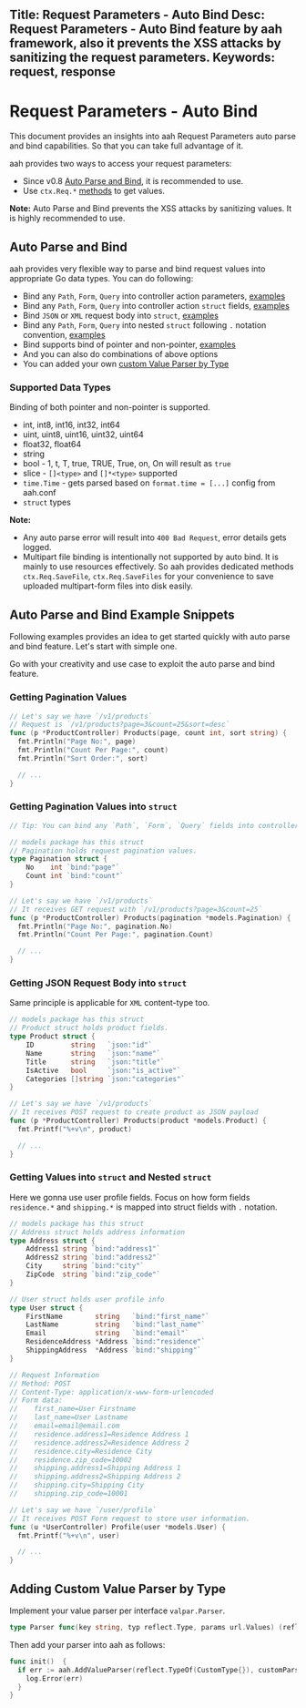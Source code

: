 Title: Request Parameters - Auto Bind
Desc: Request Parameters - Auto Bind feature by aah framework, also it prevents the XSS attacks by sanitizing the request parameters.
Keywords: request, response
---
# Request Parameters - Auto Bind

This document provides an insights into aah Request Parameters auto parse and bind capabilities. So that you can take full advantage of it.

aah provides two ways to access your request parameters:

  * <span class="badge lb-xm">Since v0.8</span> [Auto Parse and Bind](#auto-parse-and-bind), it is recommended to use.
  * Use `ctx.Req.*` [methods](request-and-response.html#methods) to get values.

<div class="alert alert-info-blue">
<p><strong>Note:</strong> Auto Parse and Bind prevents the XSS attacks by sanitizing values. It is highly recommended to use.</p>
</div>

## Auto Parse and Bind

aah provides very flexible way to parse and bind request values into appropriate Go data types. You can do following:

  * Bind any `Path`, `Form`, `Query` into controller action parameters, [examples](#getting-pagination-values)
  * Bind any `Path`, `Form`, `Query` into controller action `struct` fields, [examples](#getting-pagination-values-into-struct)
  * Bind `JSON` or `XML` request body into `struct`, [examples](#getting-json-request-body-into-struct)
  * Bind any `Path`, `Form`, `Query` into nested `struct` following `.` notation convention, [examples](#getting-values-into-struct-and-nested-struct)
  * Bind supports bind of pointer and non-pointer, [examples](#getting-json-request-body-into-struct)
  * And you can also do combinations of above options
  * You can added your own [custom Value Parser by Type](#)

### Supported Data Types
Binding of both pointer and non-pointer is supported.

  * int, int8, int16, int32, int64
  * uint, uint8, uint16, uint32, uint64
  * float32, float64
  * string
  * bool - 1, t, T, true, TRUE, True, on, On will result as `true`
  * slice - `[]<type>` and `[]*<type>` supported
  * `time.Time` - gets parsed based on `format.time = [...]` config from aah.conf
  * `struct` types

<div class="alert alert-info-blue">
<p><strong>Note:</strong>
<ul>
  <li>Any auto parse error will result into <code>400 Bad Request</code>, error details gets logged.</li>
  <li>Multipart file binding is intentionally not supported by auto bind. It is mainly to use resources effectively. So aah provides dedicated methods <code>ctx.Req.SaveFile</code>, <code>ctx.Req.SaveFiles</code> for your convenience to save uploaded multipart-form files into disk easily.</li>
</ul>
</p>
</div>

## Auto Parse and Bind Example Snippets

Following examples provides an idea to get started quickly with auto parse and bind feature. Let's start with simple one.

Go with your creativity and use case to exploit the auto parse and bind feature.

### Getting Pagination Values

```go
// Let's say we have `/v1/products`
// Request is `/v1/products?page=3&count=25&sort=desc`
func (p *ProductController) Products(page, count int, sort string) {
  fmt.Println("Page No:", page)
  fmt.Println("Count Per Page:", count)
  fmt.Println("Sort Order:", sort)

  // ...
}
```

### Getting Pagination Values into `struct`
```go
// Tip: You can bind any `Path`, `Form`, `Query` fields into controller action `struct` fields.

// models package has this struct
// Pagination holds request pagination values.
type Pagination struct {
	No    int `bind:"page"`
	Count int `bind:"count"`
}

// Let's say we have `/v1/products`
// It receives GET request with `/v1/products?page=3&count=25`
func (p *ProductController) Products(pagination *models.Pagination) {
  fmt.Println("Page No:", pagination.No)
  fmt.Println("Count Per Page:", pagination.Count)

  // ...
}
```

### Getting JSON Request Body into `struct`
Same principle is applicable for `XML` content-type too.

```go
// models package has this struct
// Product struct holds product fields.
type Product struct {
	ID         string   `json:"id"`
	Name       string   `json:"name"`
	Title      string   `json:"title"`
	IsActive   bool     `json:"is_active"`
	Categories []string `json:"categories"`
}

// Let's say we have `/v1/products`
// It receives POST request to create product as JSON payload
func (p *ProductController) Products(product *models.Product) {
  fmt.Printf("%+v\n", product)

  // ...
}
```

### Getting Values into `struct` and Nested `struct`
Here we gonna use user profile fields. Focus on how form fields `residence.*` and `shipping.*` is mapped into struct fields with `.` notation.

```go
// models package has this struct
// Address struct holds address information
type Address struct {
	Address1 string `bind:"address1"`
	Address2 string `bind:"address2"`
	City     string `bind:"city"`
	ZipCode  string `bind:"zip_code"`
}

// User struct holds user profile info
type User struct {
	FirstName        string   `bind:"first_name"`
	LastName         string   `bind:"last_name"`
	Email            string   `bind:"email"`
	ResidenceAddress *Address `bind:"residence"`
	ShippingAddress  *Address `bind:"shipping"`
}

// Request Information
// Method: POST
// Content-Type: application/x-www-form-urlencoded
// Form data:
//    first_name=User Firstname
//    last_name=User Lastname
//    email=email@email.com
//    residence.address1=Residence Address 1
//    residence.address2=Residence Address 2
//    residence.city=Residence City
//    residence.zip_code=10002
//    shipping.address1=Shipping Address 1
//    shipping.address2=Shipping Address 2
//    shipping.city=Shipping City
//    shipping.zip_code=10001

// Let's say we have `/user/profile`
// It receives POST Form request to store user information.
func (u *UserController) Profile(user *models.User) {
  fmt.Printf("%+v\n", user)

  // ...
}
```

## Adding Custom Value Parser by Type

Implement your value parser per interface `valpar.Parser`.

```go
type Parser func(key string, typ reflect.Type, params url.Values) (reflect.Value, error)
```

Then add your parser into aah as follows:
```go
func init()  {
  if err := aah.AddValueParser(reflect.TypeOf(CustomType{}), customParser); err != nil {
    log.Error(err)
  }
}
```
